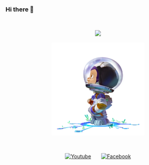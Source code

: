 <!-- SRC: https://github.com/DenverCoder1/DenverCoder1/blob/main/README.md -->
### Hi there 👋

<br>


<p align="center">
  <a href="https://github.com/DenverCoder1/readme-typing-svg">
    <img src="https://readme-typing-svg.herokuapp.com/?lines=Fancy%20coder;Android%20developer;Amateur%20fullstacker&font=Fira%20Code&center=true&width=440&height=45&color=f75c7e&vCenter=true&size=22">
  </a>
</p>
<p align="center">
<img src="./astro-mona.webp" width="50%" />
</p>

<br>
<!-- Social icons section -->
<p align="center">
  <a href="https://www.youtube.com/channel/UCLl0Lq9bacCzCAErWiwyg_A"><img width="32px" alt="Youtube" title="Youtube" src="https://i.imgur.com/qiXu7b2.png"/></a>
  &#8287;&#8287;&#8287;&#8287;&#8287;
  <a href=""><img width="32px" alt="Facebook" title="Twitter" src="https://i.imgur.com/OXZM1L6.png"/></a>
</p>



<!--
**LongNghia/LongNghia** is a ✨ _special_ ✨ repository because its `README.md` (this file) appears on your GitHub profile.

Here are some ideas to get you started:

- 🔭 I’m currently working on ...
- 🌱 I’m currently learning ...
- 👯 I’m looking to collaborate on ...
- 🤔 I’m looking for help with ...
- 💬 Ask me about ...
- 📫 How to reach me: ...
- 😄 Pronouns: ...
- ⚡ Fun fact: ...
-->

